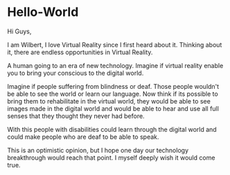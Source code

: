 # Hello-World


Hi Guys,

I am Wilbert, I love Virtual Reality since I first heard about it.
Thinking about it, there are endless opportunities in Virtual Reality.

A human going to an era of new technology. Imagine if virtual reality enable you to bring your conscious to the digital world.

Imagine if people suffering from blindness or deaf. Those people wouldn't be able to see the world or learn our language.
Now think if its possible to bring them to rehabilitate in the virtual world, they would be able to see images made in the digital world and would be able to hear and use all full senses that they thought they never had before.

With this people with disabilities could learn through the digital world and could make people who are deaf to be able to speak.

This is an optimistic opinion, but I hope one day our technology breakthrough would reach that point.
I myself deeply wish it would come true.
